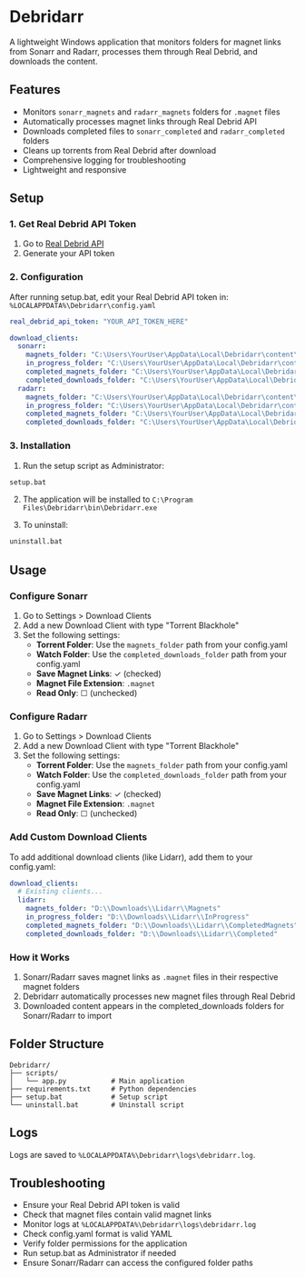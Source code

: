 # Debridarr

A lightweight Windows application that monitors folders for magnet links from Sonarr and Radarr, processes them through Real Debrid, and downloads the content.

## Features

- Monitors `sonarr_magnets` and `radarr_magnets` folders for `.magnet` files
- Automatically processes magnet links through Real Debrid API
- Downloads completed files to `sonarr_completed` and `radarr_completed` folders
- Cleans up torrents from Real Debrid after download
- Comprehensive logging for troubleshooting
- Lightweight and responsive

## Setup

### 1. Get Real Debrid API Token

1. Go to [Real Debrid API](https://real-debrid.com/apitoken)
2. Generate your API token

### 2. Configuration

After running setup.bat, edit your Real Debrid API token in:
`%LOCALAPPDATA%\Debridarr\config.yaml`

```yaml
real_debrid_api_token: "YOUR_API_TOKEN_HERE"

download_clients:
  sonarr:
    magnets_folder: "C:\Users\YourUser\AppData\Local\Debridarr\content\sonarr\magnets"
    in_progress_folder: "C:\Users\YourUser\AppData\Local\Debridarr\content\sonarr\in_progress"
    completed_magnets_folder: "C:\Users\YourUser\AppData\Local\Debridarr\content\sonarr\completed_magnets"
    completed_downloads_folder: "C:\Users\YourUser\AppData\Local\Debridarr\content\sonarr\completed_downloads"
  radarr:
    magnets_folder: "C:\Users\YourUser\AppData\Local\Debridarr\content\radarr\magnets"
    in_progress_folder: "C:\Users\YourUser\AppData\Local\Debridarr\content\radarr\in_progress"
    completed_magnets_folder: "C:\Users\YourUser\AppData\Local\Debridarr\content\radarr\completed_magnets"
    completed_downloads_folder: "C:\Users\YourUser\AppData\Local\Debridarr\content\radarr\completed_downloads"
```

### 3. Installation

1. Run the setup script as Administrator:
```cmd
setup.bat
```

2. The application will be installed to `C:\Program Files\Debridarr\bin\Debridarr.exe`

3. To uninstall:
```cmd
uninstall.bat
```

## Usage

### Configure Sonarr

1. Go to Settings > Download Clients
2. Add a new Download Client with type "Torrent Blackhole"
3. Set the following settings:
   - **Torrent Folder**: Use the `magnets_folder` path from your config.yaml
   - **Watch Folder**: Use the `completed_downloads_folder` path from your config.yaml
   - **Save Magnet Links**: ✓ (checked)
   - **Magnet File Extension**: `.magnet`
   - **Read Only**: ☐ (unchecked)

### Configure Radarr

1. Go to Settings > Download Clients
2. Add a new Download Client with type "Torrent Blackhole"
3. Set the following settings:
   - **Torrent Folder**: Use the `magnets_folder` path from your config.yaml
   - **Watch Folder**: Use the `completed_downloads_folder` path from your config.yaml
   - **Save Magnet Links**: ✓ (checked)
   - **Magnet File Extension**: `.magnet`
   - **Read Only**: ☐ (unchecked)

### Add Custom Download Clients

To add additional download clients (like Lidarr), add them to your config.yaml:

```yaml
download_clients:
  # Existing clients...
  lidarr:
    magnets_folder: "D:\\Downloads\\Lidarr\\Magnets"
    in_progress_folder: "D:\\Downloads\\Lidarr\\InProgress"
    completed_magnets_folder: "D:\\Downloads\\Lidarr\\CompletedMagnets"
    completed_downloads_folder: "D:\\Downloads\\Lidarr\\Completed"
```

### How it Works

1. Sonarr/Radarr saves magnet links as `.magnet` files in their respective magnet folders
2. Debridarr automatically processes new magnet files through Real Debrid
3. Downloaded content appears in the completed_downloads folders for Sonarr/Radarr to import

## Folder Structure

```
Debridarr/
├── scripts/
│   └── app.py           # Main application
├── requirements.txt     # Python dependencies
├── setup.bat            # Setup script
└── uninstall.bat        # Uninstall script
```

## Logs

Logs are saved to `%LOCALAPPDATA%\Debridarr\logs\debridarr.log`.

## Troubleshooting

- Ensure your Real Debrid API token is valid
- Check that magnet files contain valid magnet links
- Monitor logs at `%LOCALAPPDATA%\Debridarr\logs\debridarr.log`
- Check config.yaml format is valid YAML
- Verify folder permissions for the application
- Run setup.bat as Administrator if needed
- Ensure Sonarr/Radarr can access the configured folder paths